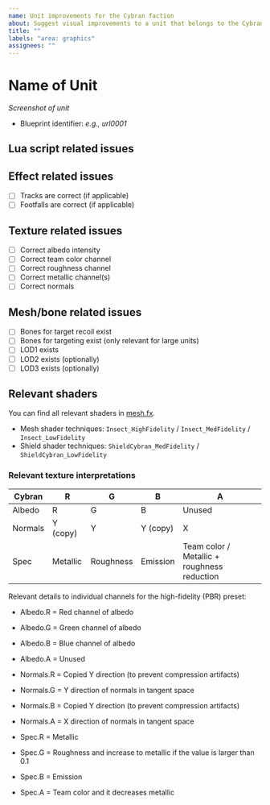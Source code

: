 ```yaml
---
name: Unit improvements for the Cybran faction
about: Suggest visual improvements to a unit that belongs to the Cybran faction
title: ""
labels: "area: graphics"
assignees: ""
---
```


# Name of Unit

_Screenshot of unit_

- Blueprint identifier: _e.g., url0001_

## Lua script related issues

## Effect related issues

- [ ] Tracks are correct (if applicable)
- [ ] Footfalls are correct (if applicable)

## Texture related issues

- [ ] Correct albedo intensity
- [ ] Correct team color channel
- [ ] Correct roughness channel
- [ ] Correct metallic channel(s)
- [ ] Correct normals

## Mesh/bone related issues

- [ ] Bones for target recoil exist
- [ ] Bones for targeting exist (only relevant for large units)
- [ ] LOD1 exists
- [ ] LOD2 exists (optionally)
- [ ] LOD3 exists (optionally)

## Relevant shaders

You can find all relevant shaders in [mesh.fx](/effects/mesh.fx).

- Mesh shader techniques: `Insect_HighFidelity` / `Insect_MedFidelity` / `Insect_LowFidelity`
- Shield shader techniques: `ShieldCybran_MedFidelity` / `ShieldCybran_LowFidelity`

### Relevant texture interpretations

| Cybran  | R        | G         | B        | A                                           |
| ------- | -------- | --------- | -------- | ------------------------------------------- |
| Albedo  | R        | G         | B        | Unused                                      |
| Normals | Y (copy) | Y         | Y (copy) | X                                           |
| Spec    | Metallic | Roughness | Emission | Team color / Metallic + roughness reduction |

Relevant details to individual channels for the high-fidelity (PBR) preset:

- Albedo.R = Red channel of albedo
- Albedo.G = Green channel of albedo
- Albedo.B = Blue channel of albedo
- Albedo.A = Unused

- Normals.R = Copied Y direction (to prevent compression artifacts)
- Normals.G = Y direction of normals in tangent space
- Normals.B = Copied Y direction (to prevent compression artifacts)
- Normals.A = X direction of normals in tangent space

- Spec.R = Metallic
- Spec.G = Roughness and increase to metallic if the value is larger than 0.1
- Spec.B = Emission
- Spec.A = Team color and it decreases metallic
